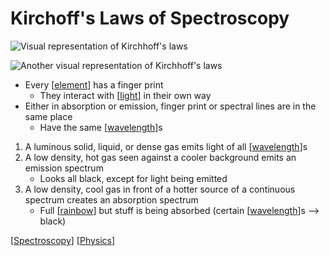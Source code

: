 # Kirchoff's Laws of Spectroscopy

![Visual representation of Kirchhoff's laws](/assets/second-brain/2020-10-05-10-31-31.png)

![Another visual representation of Kirchhoff's laws](/assets/second-brain/2020-10-05-10-32-38.png)

- Every [[element]] has a finger print
  - They interact with [[light]] in their own way
- Either in absorption or emission, finger print or spectral lines are in the same place
  - Have the same [[wavelength]]s

1. A luminous solid, liquid, or dense gas emits light of all [[wavelength]]s
2. A low density, hot gas seen against a cooler background emits an emission spectrum
   - Looks all black, except for light being emitted
3. A low density, cool gas in front of a hotter source of a continuous spectrum creates an absorption spectrum
   - Full [[rainbow]] but stuff is being absorbed (certain [[wavelength]]s --> black)

[[Spectroscopy]] [[Physics]]

[//begin]: # "Autogenerated link references for markdown compatibility"
[element]: element "Element"
[light]: light "Light"
[wavelength]: wavelength "Wavelength"
[rainbow]: rainbow "Rainbow"
[Spectroscopy]: spectroscopy "Spectroscopy"
[Physics]: physics "Physics"
[//end]: # "Autogenerated link references"